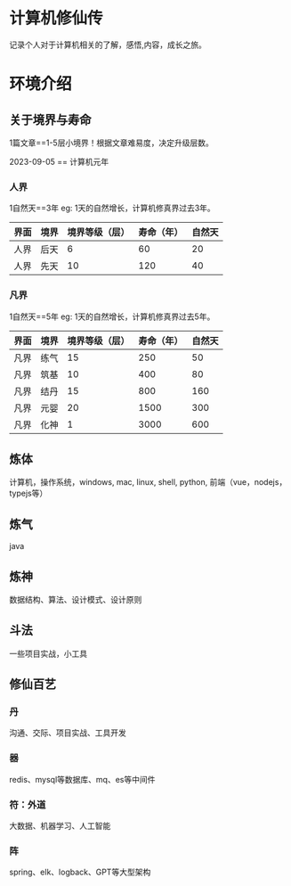# 计算机修仙传
记录个人对于计算机相关的了解，感悟,内容，成长之旅。

# 环境介绍
## 关于境界与寿命

1篇文章==1-5层小境界！根据文章难易度，决定升级层数。

2023-09-05 == 计算机元年

### 人界
1自然天==3年
eg: 1天的自然增长，计算机修真界过去3年。

| 界面 | 境界 | 境界等级（层） | 寿命（年）| 自然天 |
| -- | -- | -- | -- | -- |
| 人界 | 后天| 6 | 60 | 20 |
| 人界 | 先天| 10 | 120 | 40 |

### 凡界
1自然天==5年
eg: 1天的自然增长，计算机修真界过去5年。

| 界面 | 境界 | 境界等级（层） | 寿命（年）| 自然天 |
| -- | -- | -- | -- | -- |
| 凡界 | 练气| 15 | 250 | 50 |
| 凡界 | 筑基| 10 | 400 | 80 |
| 凡界 | 结丹| 15 | 800 | 160 |
| 凡界 | 元婴| 20 | 1500 | 300 |
| 凡界 | 化神| 1 | 3000 | 600 |


## 炼体

计算机，操作系统，windows, mac, linux, shell, python, 前端（vue，nodejs，typejs等）

## 炼气
java

## 炼神
数据结构、算法、设计模式、设计原则

## 斗法
一些项目实战，小工具

## 修仙百艺
### 丹
沟通、交际、项目实战、工具开发

### 器
redis、mysql等数据库、mq、es等中间件

### 符：外道
大数据、机器学习、人工智能

### 阵
spring、elk、logback、GPT等大型架构